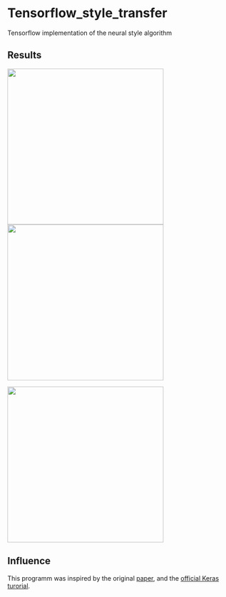 # Tensorflow_style_transfer
Tensorflow implementation of the neural style algorithm


## Results
<p align="center">
    <p align="horizontal">
      <img src="https://i0.wp.com/markojerkic.com/wp-content/uploads/2018/01/rob_cont.jpg" width="350"/>
      <img src="https://i1.wp.com/markojerkic.com/wp-content/uploads/2018/01/rob.jpg" width="350"/>
  </p>
  <img src="https://i2.wp.com/markojerkic.com/wp-content/uploads/2018/01/naked.jpg" width="350"/>
</p>

## Influence
This programm was inspired by the original [paper](https://arxiv.org/abs/1705.04058), and the [official Keras turorial](https://github.com/keras-team/keras/tree/master/examples).
